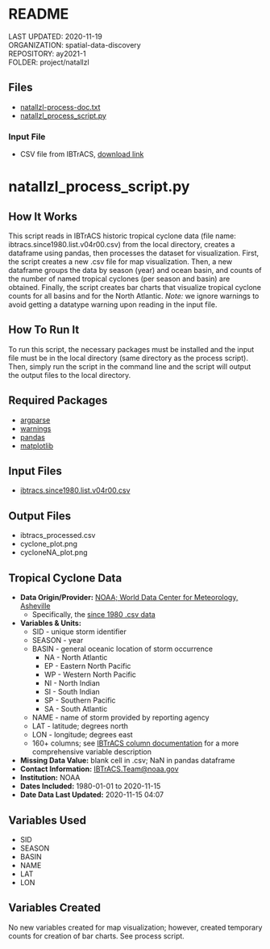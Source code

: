 # README
LAST UPDATED: 2020-11-19  
ORGANIZATION: spatial-data-discovery  
REPOSITORY: ay2021-1  
FOLDER: project/natallzl  

## Files
* [natallzl-process-doc.txt](natallzl-process-doc.txt)
* [natallzl_process_script.py](natallzl_process_script.py)

### Input File
* CSV file from IBTrACS, [download link](https://www.ncei.noaa.gov/data/international-best-track-archive-for-climate-stewardship-ibtracs/v04r00/access/csv/ibtracs.since1980.list.v04r00.csv)

# natallzl_process_script.py

## How It Works
This script reads in IBTrACS historic tropical cyclone data (file name: ibtracs.since1980.list.v04r00.csv) from the local directory, creates a dataframe using pandas, then processes the dataset for visualization. First, the script creates a new .csv file for map visualization. Then, a new dataframe groups the data by season (year) and ocean basin, and counts of the number of named tropical cyclones (per season and basin) are obtained. Finally, the script creates bar charts that visualize tropical cyclone counts for all basins and for the North Atlantic. *Note:* we ignore warnings to avoid getting a datatype warning upon reading in the input file.

## How To Run It
To run this script, the necessary packages must be installed and the input file must be in the local directory (same directory as the process script). Then, simply run the script in the command line and the script will output the output files to the local directory.

## Required Packages
* [argparse](https://docs.python.org/3/library/argparse.html)
* [warnings](https://docs.python.org/3/library/warnings.html)
* [pandas](https://pandas.pydata.org/)
* [matplotlib](https://matplotlib.org/)

## Input Files
* [ibtracs.since1980.list.v04r00.csv](https://www.ncei.noaa.gov/data/international-best-track-archive-for-climate-stewardship-ibtracs/v04r00/access/csv/ibtracs.since1980.list.v04r00.csv)

## Output Files
* ibtracs_processed.csv
* cyclone_plot.png
* cycloneNA_plot.png

## Tropical Cyclone Data
* **Data Origin/Provider:** [NOAA; World Data Center for Meteorology, Asheville](https://www.ncdc.noaa.gov/ibtracs/index.php?name=ib-v4-access)
  * Specifically, the [since 1980 .csv data](https://www.ncei.noaa.gov/data/international-best-track-archive-for-climate-stewardship-ibtracs/v04r00/access/csv/)
* **Variables & Units:**
  * SID - unique storm identifier
  * SEASON - year
  * BASIN - general oceanic location of storm occurrence
    * NA - North Atlantic
    * EP - Eastern North Pacific
    * WP - Western North Pacific
    * NI - North Indian
    * SI - South Indian
    * SP - Southern Pacific
    * SA - South Atlantic
  * NAME - name of storm provided by reporting agency
  * LAT - latitude; degrees north
  * LON - longitude; degrees east
  * 160+ columns; see [IBTrACS column documentation](https://www.ncdc.noaa.gov/ibtracs/pdf/IBTrACS_v04_column_documentation.pdf) for a more comprehensive variable description
* **Missing Data Value:** blank cell in .csv; NaN in pandas dataframe
* **Contact Information:** IBTrACS.Team@noaa.gov
* **Institution:** NOAA
* **Dates Included:** 1980-01-01 to 2020-11-15
* **Date Data Last Updated:** 2020-11-15 04:07

## Variables Used
* SID
* SEASON
* BASIN
* NAME
* LAT
* LON

## Variables Created
No new variables created for map visualization; however, created temporary counts for creation of bar charts. See process script.
